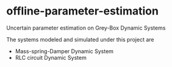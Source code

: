 # offline-parameter-estimation
Uncertain parameter estimation on Grey-Box Dynamic Systems

The systems modeled and simulated under this project are

- Mass-spring-Damper Dynamic System
- RLC circuit Dynamic System
